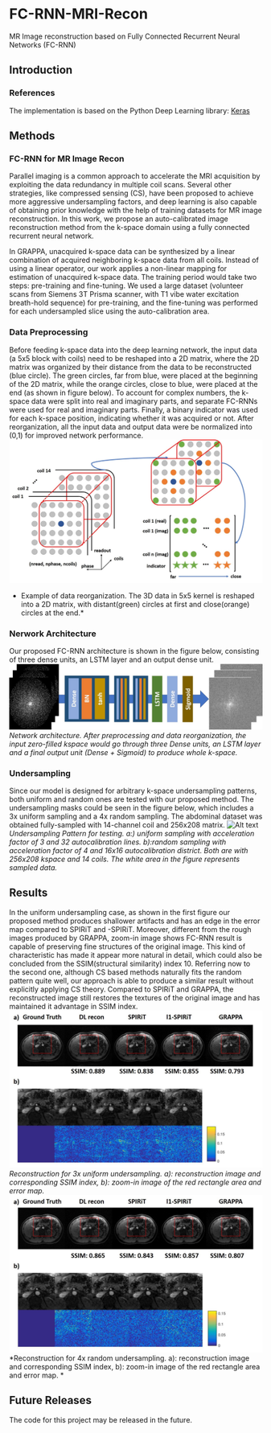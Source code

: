 # FC-RNN-MRI-Recon
MR Image reconstruction based on Fully Connected Recurrent Neural Networks (FC-RNN)
## Introduction
### References
The implementation is based on the Python Deep Learning library: [Keras](https://keras.io/)
## Methods
### FC-RNN for MR Image Recon
Parallel imaging is a common approach to accelerate the MRI acquisition by exploiting the data redundancy in multiple coil scans. Several other strategies, like compressed sensing (CS), have been proposed to achieve more aggressive undersampling factors, and deep learning is also capable of obtaining prior knowledge with the help of training datasets for MR image reconstruction. In this work, we propose an auto-calibrated image reconstruction method from the k-space domain using a fully connected recurrent neural network.   

In GRAPPA, unacquired k-space data can be synthesized by a linear combination of acquired neighboring k-space data from all coils. Instead of using a linear operator, our work applies a non-linear mapping for estimation of unacquired k-space data. The training period would take two steps: pre-training and fine-tuning. We used a large dataset (volunteer scans from Siemens 3T Prisma scanner, with T1 vibe water excitation breath-hold sequence) for pre-training, and the fine-tuning was performed for each undersampled slice using the auto-calibration area. 
### Data Preprocessing
Before feeding k-space data into the deep learning network, the input data (a 5x5 block with coils) need to be reshaped into a 2D matrix, where the 2D matrix was organized by their distance from the data to be reconstructed (blue circle). The green circles, far from blue, were placed at the beginning of the 2D matrix, while the orange circles, close to blue, were placed at the end (as shown in figure below). To account for complex numbers, the k-space data were split into real and imaginary parts, and separate FC-RNNs were used for real and imaginary parts. Finally, a binary indicator was used for each k-space position, indicating whether it was acquired or not. After reorganization, all the input data and output data were be normalized into (0,1) for improved network performance.
![Alt text](/imgs/preprocessing.jpg)    
* Example of data reorganization. The 3D data in 5x5 kernel is reshaped into a 2D matrix, with distant(green) circles at first and close(orange) circles at the end.*
### Nerwork Architecture
Our proposed FC-RNN architecture is shown in the figure below, consisting of three dense units, an LSTM layer and an output dense unit.
![Alt text](/imgs/network.jpg)  
*Network architecture. After preprocessing and data reorganization, the input zero-filled kspace would go through three Dense units, an LSTM layer and a final output unit (Dense + Sigmoid) to produce whole k-space.*
### Undersampling
Since our model is designed for arbitrary k-space undersampling patterns, both uniform and random ones are tested with our proposed method. The undersampling masks could be seen in the figure below, which includes a 3x uniform sampling and a 4x random sampling. The abdominal dataset was obtained fully-sampled with 14-channel coil and 256x208 matrix.
![Alt text](/imgs/nundersampling.jpg)  
*Undersampling Pattern for testing. a:) uniform sampling with acceleration factor of 3 and 32 autocalibration lines. b):random sampling with acceleration factor of 4 and 16x16 autocalibration district. Both are with 256x208 kspace and 14 coils. The white area in the figure represents sampled data.*
## Results
In the uniform undersampling case, as shown in the first figure our proposed method produces shallower artifacts and has an edge in the error map compared to SPIRiT and  -SPIRiT. Moreover, different from the rough images produced by GRAPPA, zoom-in image shows FC-RNN result is capable of preserving fine structures of the original image. This kind of characteristic has made it appear more natural in detail, which could also be concluded from the SSIM(structural similarity) index 10. Referring now to the second one, although CS based methods naturally fits the random pattern quite well, our approach is able to produce a similar result without explicitly applying CS theory. Compared to SPIRiT and GRAPPA, the reconstructed image still restores the textures of the original image and has maintained it advantage in SSIM index.
![Alt text](/imgs/result1.jpg)  
*Reconstruction for 3x uniform undersampling. a): reconstruction image and corresponding SSIM index, b): zoom-in image of the red rectangle area and error map.*
![Alt text](/imgs/result2.jpg)  
*Reconstruction for 4x random undersampling. a): reconstruction image and corresponding SSIM index, b): zoom-in image of the red rectangle area and error map. *
## Future Releases
The code for this project may be released in the future.
